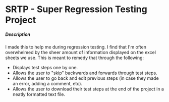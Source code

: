 <h1>SRTP - Super Regression Testing Project</h1>

<h5>Description</h5>
<p> I made this to help me during regression testing. I find that I'm often overwhelmed by the sheer amount of information displayed on the excel sheets we use. This is meant to remedy that through the following:</p>

<ul>
  <li>Displays test steps one by one.</li>
  <li>Allows the user to "skip" backwards and forwards through test steps.</li>
  <li>Allows the user to go back and edit previous steps (in case they made an error, adding a comment, etc).</li>
  <li>Allows the user to download their test steps at the end of the project in a neatly formatted text file.</li>
</ul>
